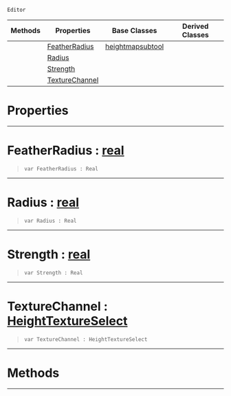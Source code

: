  `Editor`

|Methods|Properties|Base Classes|Derived Classes|
|---|---|---|---|
| |[ FeatherRadius](https://github.com/ZilchEngine/ZilchDocs/blob/master/code_reference/class_reference/weightpaintertool.markdown#featherradius-zilch-engin)|[heightmapsubtool](https://github.com/ZilchEngine/ZilchDocs/blob/master/code_reference/class_reference/heightmapsubtool.markdown)| |
| |[ Radius](https://github.com/ZilchEngine/ZilchDocs/blob/master/code_reference/class_reference/weightpaintertool.markdown#radius-zilch-engine-docum)| | |
| |[ Strength](https://github.com/ZilchEngine/ZilchDocs/blob/master/code_reference/class_reference/weightpaintertool.markdown#strength-zilch-engine-doc)| | |
| |[ TextureChannel](https://github.com/ZilchEngine/ZilchDocs/blob/master/code_reference/class_reference/weightpaintertool.markdown#texturechannel-zilch-engi)| | |


 #  Properties


---  
 #  FeatherRadius : [real](https://github.com/ZilchEngine/ZilchDocs/blob/master/code_reference/nada_base_types/real.markdown)

> 
> ``` lang=cpp, name=Nada
> var FeatherRadius : Real


---  
 #  Radius : [real](https://github.com/ZilchEngine/ZilchDocs/blob/master/code_reference/nada_base_types/real.markdown)

> 
> ``` lang=cpp, name=Nada
> var Radius : Real


---  
 #  Strength : [real](https://github.com/ZilchEngine/ZilchDocs/blob/master/code_reference/nada_base_types/real.markdown)

> 
> ``` lang=cpp, name=Nada
> var Strength : Real


---  
 #  TextureChannel : [HeightTextureSelect](https://github.com/ZilchEngine/ZilchDocs/blob/master/code_reference/enum_reference.markdown#heighttextureselect)

> 
> ``` lang=cpp, name=Nada
> var TextureChannel : HeightTextureSelect


---  
 #  Methods


---  
 

 